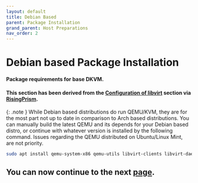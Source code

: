 ```yaml
---
layout: default
title: Debian Based
parent: Package Installation
grand_parent: Host Preparations
nav_order: 2
---
```


# Debian based Package Installation
#### Package requirements for base DKVM.
#### This section has been derived from the <a href="https://gitlab.com/risingprismtv/single-gpu-passthrough/-/wikis/4)-Configuration-of-libvirt">Configuration of libvirt</a> section via <a href="https://gitlab.com/risingprismtv/single-gpu-passthrough/-/wikis/home">RisingPrism</a>.

{: .note }
While Debian based distributions do run QEMU/KVM, they are for the most part not up to date in comparison to Arch based distributions. You can manually build the latest QEMU and its depends for your Debian based distro, or continue with whatever version is installed by the following command. Issues regarding the QEMU distributed on Ubuntu/Linux Mint, are not priority.

```bash
sudo apt install qemu-system-x86 qemu-utils libvirt-clients libvirt-daemon-system libvirt-daemon-config-network bridge-utils virt-manager ovmf dosfstools
```

## You can now continue to the next <a href="../04-Networking.html">page</a>.
